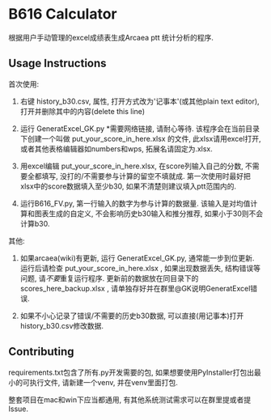# B616 Calculator
根据用户手动管理的excel成绩表生成Arcaea ptt 统计分析的程序.

## Usage Instructions
首次使用:
1. 右键 history_b30.csv, 属性, 打开方式改为'记事本'(或其他plain text editor),
打开并删除其中的内容(delete this line)

2. 运行 GeneratExcel_GK.py *需要网络链接, 请耐心等待.
该程序会在当前目录下创建一个叫做 put_your_score_in_here.xlsx 的文件,
此xlsx请用excel打开, 或者其他表格编辑器如numbers和wps, 拓展名请固定为.xlsx.

4. 用excel编辑 put_your_score_in_here.xlsx,
在score列输入自己的分数, 不需要全都填写, 没打的/不需要参与计算的留空不填就成.
第一次使用时最好把xlsx中的score数据填入至少b30, 如果不清楚则建议填入ptt范围内的.

5. 运行B616_FV.py, 第一行输入的数字为参与计算的数据量.
该输入是对均值计算和图表生成的自定义, 不会影响历史b30输入和推分推荐, 如果小于30则不会计算b30.


其他:
1. 如果arcaea(wiki)有更新, 运行 GeneratExcel_GK.py, 通常能一步到位更新. 
运行后请检查 put_your_score_in_here.xlsx , 如果出现数据丢失, 结构错误等问题, 请*不要*重复运行程序. 
更新前的数据放在同目录下的 scores_here_backup.xlsx , 请单独存好并在群里@GK说明GeneratExcel错误.

2. 如果不小心记录了错误/不需要的历史b30数据, 可以直接(用记事本)打开history_b30.csv修改数据.

## Contributing
requirements.txt包含了所有.py开发需要的包, 
如果想要使用PyInstaller打包出最小的可执行文件, 请新建一个venv, 并在venv里面打包.

整套项目在mac和win下应当都通用, 有其他系统测试需求可以在群里提或者提Issue.
